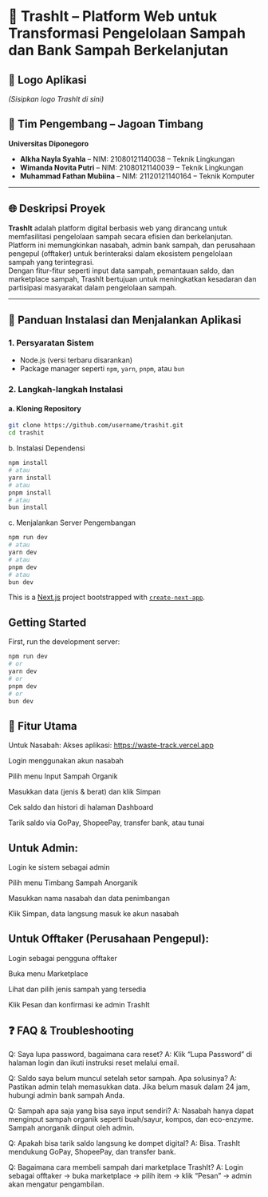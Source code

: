 # 📌 TrashIt – Platform Web untuk Transformasi Pengelolaan Sampah dan Bank Sampah Berkelanjutan

## 🗿 Logo Aplikasi

*(Sisipkan logo TrashIt di sini)*

## 👥 Tim Pengembang – Jagoan Timbang

**Universitas Diponegoro**

- **Alkha Nayla Syahla** – NIM: 21080121140038 – Teknik Lingkungan  
- **Wimanda Novita Putri** – NIM: 21080121140039 – Teknik Lingkungan  
- **Muhammad Fathan Mubiina** – NIM: 21120121140164 – Teknik Komputer  

---

## 🌐 Deskripsi Proyek

**TrashIt** adalah platform digital berbasis web yang dirancang untuk memfasilitasi pengelolaan sampah secara efisien dan berkelanjutan.  
Platform ini memungkinkan nasabah, admin bank sampah, dan perusahaan pengepul (offtaker) untuk berinteraksi dalam ekosistem pengelolaan sampah yang terintegrasi.  
Dengan fitur-fitur seperti input data sampah, pemantauan saldo, dan marketplace sampah, TrashIt bertujuan untuk meningkatkan kesadaran dan partisipasi masyarakat dalam pengelolaan sampah.

---

## 💠 Panduan Instalasi dan Menjalankan Aplikasi

### 1. Persyaratan Sistem

- Node.js (versi terbaru disarankan)
- Package manager seperti `npm`, `yarn`, `pnpm`, atau `bun`

### 2. Langkah-langkah Instalasi

#### a. Kloning Repository

```bash
git clone https://github.com/username/trashit.git
cd trashit
```

b. Instalasi Dependensi

```bash
npm install
# atau
yarn install
# atau
pnpm install
# atau
bun install
```


c. Menjalankan Server Pengembangan
```bash
npm run dev
# atau
yarn dev
# atau
pnpm dev
# atau
bun dev
```

This is a [Next.js](https://nextjs.org) project bootstrapped with [`create-next-app`](https://nextjs.org/docs/app/api-reference/cli/create-next-app).

## Getting Started

First, run the development server:

```bash
npm run dev
# or
yarn dev
# or
pnpm dev
# or
bun dev
```

## 🚀 Fitur Utama
Untuk Nasabah:
Akses aplikasi: https://waste-track.vercel.app

Login menggunakan akun nasabah

Pilih menu Input Sampah Organik

Masukkan data (jenis & berat) dan klik Simpan

Cek saldo dan histori di halaman Dashboard

Tarik saldo via GoPay, ShopeePay, transfer bank, atau tunai

## Untuk Admin:
Login ke sistem sebagai admin

Pilih menu Timbang Sampah Anorganik

Masukkan nama nasabah dan data penimbangan

Klik Simpan, data langsung masuk ke akun nasabah

## Untuk Offtaker (Perusahaan Pengepul):
Login sebagai pengguna offtaker

Buka menu Marketplace

Lihat dan pilih jenis sampah yang tersedia

Klik Pesan dan konfirmasi ke admin TrashIt

## ❓ FAQ & Troubleshooting
Q: Saya lupa password, bagaimana cara reset?
A: Klik “Lupa Password” di halaman login dan ikuti instruksi reset melalui email.

Q: Saldo saya belum muncul setelah setor sampah. Apa solusinya?
A: Pastikan admin telah memasukkan data. Jika belum masuk dalam 24 jam, hubungi admin bank sampah Anda.

Q: Sampah apa saja yang bisa saya input sendiri?
A: Nasabah hanya dapat menginput sampah organik seperti buah/sayur, kompos, dan eco-enzyme. Sampah anorganik diinput oleh admin.

Q: Apakah bisa tarik saldo langsung ke dompet digital?
A: Bisa. TrashIt mendukung GoPay, ShopeePay, dan transfer bank.

Q: Bagaimana cara membeli sampah dari marketplace TrashIt?
A: Login sebagai offtaker → buka marketplace → pilih item → klik “Pesan” → admin akan mengatur pengambilan.
